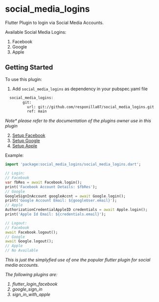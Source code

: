 # social_media_logins

<!-- [![pub package](https://img.shields.io/pub/v/social_media_logins)](https://pub.dartlang.org/packages/social_media_logins) -->
<!-- ![Analyze & Test](https://github.com/Innim/flutter_login_facebook/actions/workflows/dart.yml/badge.svg?branch=master) -->

Flutter Plugin to login via Social Media Accounts.

Available Social Media Logins:

1. Facebook
2. Google
3. Apple

## Getting Started

To use this plugin:

1. Add `social_media_logins` as dependency in your pubspec.yaml file

```xml
  social_media_logins:
        git:
          url: git://github.com/responilla07/social_media_logins.git
          ref: main
```
<em>Note* please refer to the documentation of the plugins owner use in this plugin</em>

2. [Setup Facebook](https://pub.dev/packages/flutter_login_facebook#getting-started)
3. [Setup Google](https://pub.dev/packages/google_sign_in)
4. [Setup Apple](https://pub.dev/packages/sign_in_with_apple#integration)

Example: 

```dart
import 'package:social_media_logins/social_media_logins.dart';

// Login:
// Facebook
var fbRes = await Facebook.login();
print('Facebook Account Details: $fbRes');
// Google
GoogleSignInAccount googleAccnt = await Google.login();
print('Google Account Email: ${googleUser.email}');
// Apple
AuthorizationCredentialAppleID credentials = await Apple.login();
print('Apple Id Email: ${credentials.email}');

// Logout:
// Facebook
await Facebook.logout();
// Google
await Google.logout();
// Apple
// No Available
```

<em>This is just the simplyfied use of one the popular flutter plugin for social media accounts. 

The following plugins are:
1. flutter_login_facebook
2. google_sign_in
3. sign_in_with_apple
</em>